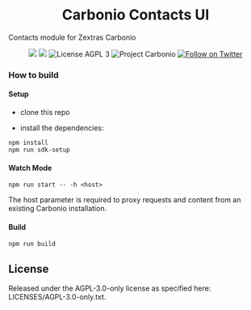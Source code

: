 <!--
SPDX-FileCopyrightText: 2021 Zextras <https://www.zextras.com>

SPDX-License-Identifier: AGPL-3.0-only
-->
<div align="center">
  <h1>Carbonio Contacts UI</h1>
</div>

Contacts module for Zextras Carbonio

<p align="center">
  <a href="https://github.com/zextras/carbonio-contacts-ui/graphs/contributors" alt="Contributors">
  <img src="https://img.shields.io/github/contributors/zextras/carbonio-contacts-ui" /></a>
  <a href="https://github.com/zextras/carbonio-contacts-ui/pulse" alt="Activity">
  <img src="https://img.shields.io/github/commit-activity/m/zextras/carbonio-contacts-ui" /></a>
  <img src="https://img.shields.io/badge/license-AGPL%203-green" alt="License AGPL 3">
  <img src="https://img.shields.io/badge/project-carbonio-informational" alt="Project Carbonio">
  <a href="https://twitter.com/intent/follow?screen_name=zextras">
  <img src="https://img.shields.io/twitter/follow/zextras?style=social&logo=twitter" alt="Follow on Twitter"></a>
</p>
<h3>How to build</h3>

<h4>Setup</h4>

- clone this repo

- install the dependencies:
```
npm install
npm run sdk-setup
```

<h4>Watch Mode</h4>

```
npm run start -- -h <host>
```

The host parameter is required to proxy requests and content from an existing Carbonio installation.

<h4>Build</h4>

```
npm run build
```

<h2>License</h2>

Released under the AGPL-3.0-only license as specified here: LICENSES/AGPL-3.0-only.txt.
